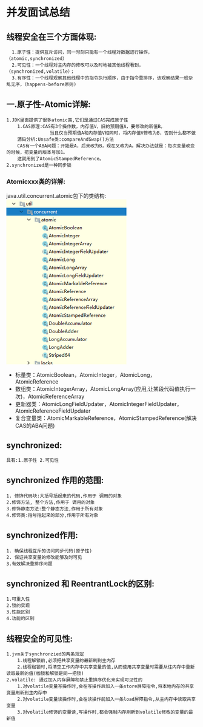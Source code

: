 # 并发面试总结

## 线程安全在三个方面体现:
      1.原子性：提供互斥访问，同一时刻只能有一个线程对数据进行操作，（atomic,synchronized）
      2.可见性：一个线程对主内存的修改可以及时地被其他线程看到，（synchronized,volatile）；
      3.有序性：一个线程观察其他线程中的指令执行顺序，由于指令重排序，该观察结果一般杂乱无序，（happens-before原则)
## 一.原子性-Atomic详解:
	1.JDK里面提供了很多atomic类,它们是通过CAS完成原子性
		1.CAS原理:CAS有3个操作数，内存值V，旧的预期值A，要修改的新值B。
					当且仅当预期值A和内存值V相同时，将内存值V修改为B，否则什么都不做
		源码分析:Unsafe类:compareAndSwap()方法 
		CAS有一个ABA问题：开始是A，后来改为B，现在又改为A。解决办法就是：每次变量改变的时候，把变量的版本号加1。
		这就用到了AtomicStampedReference。
	2.synchronized是一种同步锁
### Atomicxxx类的详解:</br>
java.util.concurrent.atomic包下的类结构:</br>
![img](https://github.com/longchenwen/mainshi/blob/master/src/img/atomic.png)

* 标量类：AtomicBoolean，AtomicInteger，AtomicLong，AtomicReference
* 数组类：AtomicIntegerArray，AtomicLongArray(应用,让某段代码值执行一次)，AtomicReferenceArray
* 更新器类：AtomicLongFieldUpdater，AtomicIntegerFieldUpdater，AtomicReferenceFieldUpdater
* 复合变量类：AtomicMarkableReference，AtomicStampedReference(解决CAS的ABA问题)

## synchronized:
	具有:1.原子性 2.可见性
## synchronized 作用的范围:
	1. 修饰代码块:大括号括起来的代码,作用于 调用的对象
	2.修饰方法, 整个方法,作用于 调用的对象
	3.修饰静态方法:整个静态方法,作用于所有对象
	4.修饰类:括号括起来的部分,作用于所有对象
## synchronized作用:
	1. 确保线程互斥的访问同步代码(原子性)
	2. 保证共享变量的修改能够及时可见
	3.有效解决重排序问题
## synchronized 和 ReentrantLock的区别:
	1.可重入性
	2.锁的实现
	3.性能区别 
	4.功能的区别

## 线程安全的可见性:
	1.jvm关于synchronzied的两条规定
		1.线程解锁前,必须把共享变量的最新刷到主内存
		2.线程枷锁时,将清空工作内存中共享变量的值,从而使用共享变量时需要从住内存中重新读取最新的值(枷锁和解锁是同一把锁)
	2.volatile: 通过加入内存屏障和禁止重排序优化来实现可见性的
		1.对volatile变量写操作时,会在写操作后加入一条store屏障指令,将本地内存的共享变量刷新到主内存中
		2.对volatile变量读操作时,会在读操作前加入一条load屏障指令,从主内存中读取共享变量
		3.对volatile修饰的变量读,写操作时,都会强制内存刷新到volatile修改的变量的最新值

	
	
